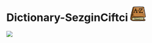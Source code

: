 # Dictionary-SezginCiftci <img src="https://github.com/SezginCiftci/Dictionary-SezginCiftci/blob/main/dictionary.png" width="40">

<img src="https://github.com/SezginCiftci/Dictionary-SezginCiftci/blob/main/DictionaryCase.gif" width="250">
